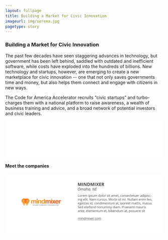 ```yaml
---
layout: fullpage
title: Building a Market for Civic Innovation
imageurl: img/serena.jpg
pagetype: story
---
```


<div class="market themes">
	<h3 class="headline">Building a Market for Civic Innovation</h3>
	<div class="line"></div>
	<p class="blurb">The past few decades have seen staggering advances in technology, but government has been left behind, saddled with outdated and inefficient software, while costs have exploded into the hundreds of billions. New technology and startups, however, are emerging to create a new marketplace for civic innovation -- one that not only saves governments time and money, but also helps them connect and engage with citizens in new ways.</p>
	<p class="blurb">The Code for America Accelerator recruits “civic startups” and turbo-charges them with a national platform to raise awareness, a wealth of business training and advice, and a broad network of potential investors and civic leaders.</p>
	<img class="stats" src="img/accelerator_stats.png" />
	<h4>Meet the companies</h4>
	<img src="img/companies.png" />
</div>
